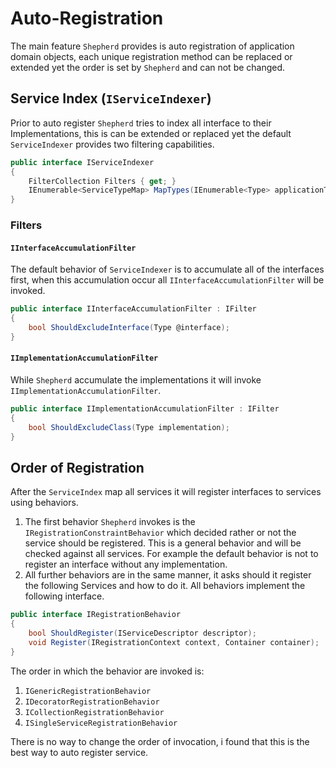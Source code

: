 ﻿# Auto-Registration

The main feature `Shepherd` provides is auto registration of application domain objects, each unique registration method can be replaced or extended yet the order is set by `Shepherd` and can not be changed.

## Service Index (`IServiceIndexer`)

Prior to auto register `Shepherd` tries to index all interface to their Implementations, this is can be extended or replaced yet the default `ServiceIndexer` provides two filtering capabilities.

```C#
public interface IServiceIndexer
{
	FilterCollection Filters { get; }
	IEnumerable<ServiceTypeMap> MapTypes(IEnumerable<Type> applicationTypes);
}
```

### Filters

#### `IInterfaceAccumulationFilter`
The default behavior of `ServiceIndexer` is to accumulate all of the interfaces first, when this accumulation occur all `IInterfaceAccumulationFilter` will be invoked.

```C#
public interface IInterfaceAccumulationFilter : IFilter
{
	bool ShouldExcludeInterface(Type @interface);
}
```

#### `IImplementationAccumulationFilter`
While `Shepherd` accumulate the implementations it will invoke `IImplementationAccumulationFilter`.

```C#
public interface IImplementationAccumulationFilter : IFilter
{
	bool ShouldExcludeClass(Type implementation);
}
```

## Order of Registration 

After the `ServiceIndex` map all services it will register interfaces to services using behaviors.

1. The first behavior `Shepherd` invokes is the `IRegistrationConstraintBehavior` which decided rather or not the service should be registered. This is a general behavior and will be checked against all services. For example the default behavior is not to register an interface without any implementation.
2. All further behaviors are in the same manner, it asks should it register the following Services and how to do it. All behaviors implement the following interface.


```C#
public interface IRegistrationBehavior
{
	bool ShouldRegister(IServiceDescriptor descriptor);
	void Register(IRegistrationContext context, Container container);
}
```

The order in which the behavior are invoked is:
1. `IGenericRegistrationBehavior`
2. `IDecoratorRegistrationBehavior`
3. `ICollectionRegistrationBehavior`
4. `ISingleServiceRegistrationBehavior`

There is no way to change the order of invocation, i found that this is the best way to auto register service.

